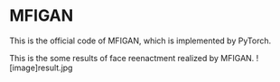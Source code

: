 # MFIGAN
This is the official code of MFIGAN, which is implemented by PyTorch.

This is the some results of face reenactment realized by MFIGAN.
![image]result.jpg
